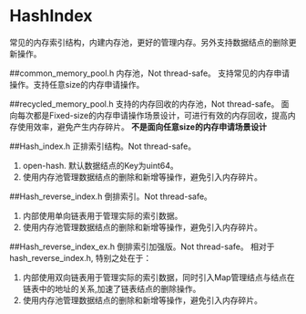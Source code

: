 # HashIndex
常见的内存索引结构，内建内存池，更好的管理内存。另外支持数据结点的删除更新操作。

##common_memory_pool.h
内存池，Not thread-safe。
支持常见的内存申请操作。支持任意size的内存申请操作。

##recycled_memory_pool.h
支持的内存回收的内存池，Not thread-safe。
面向每次都是Fixed-size的内存申请操作场景设计，可进行有效的内存回收，提高内存使用效率，避免产生内存碎片。
**不是面向任意size的内存申请场景设计**

##Hash_index.h
正排索引结构。Not thread-safe。
1. open-hash. 默认数据结点的Key为uint64。
2. 使用内存池管理数据结点的删除和新增等操作，避免引入内存碎片。

##Hash_reverse_index.h
倒排索引。Not thread-safe。
1. 内部使用单向链表用于管理实际的索引数据。
2. 使用内存池管理数据结点的删除和新增等操作，避免引入内存碎片。

##Hash_reverse_index_ex.h
倒排索引加强版。Not thread-safe。
相对于hash_reverse_index.h, 特别之处在于：
1. 内部使用双向链表用于管理实际的索引数据，同时引入Map管理结点与结点在链表中的地址的关系,加速了链表结点的删除操作。
2. 使用内存池管理数据结点的删除和新增等操作，避免引入内存碎片。
